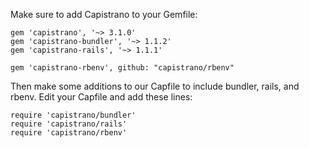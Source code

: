 Make sure to add Capistrano to your Gemfile:

```
gem 'capistrano', '~> 3.1.0'
gem 'capistrano-bundler', '~> 1.1.2'
gem 'capistrano-rails', '~> 1.1.1'

gem 'capistrano-rbenv', github: "capistrano/rbenv"
```

Then make some additions to our Capfile to include bundler, rails, and rbenv. Edit your Capfile and add these lines:

```
require 'capistrano/bundler'
require 'capistrano/rails'
require 'capistrano/rbenv'
```
